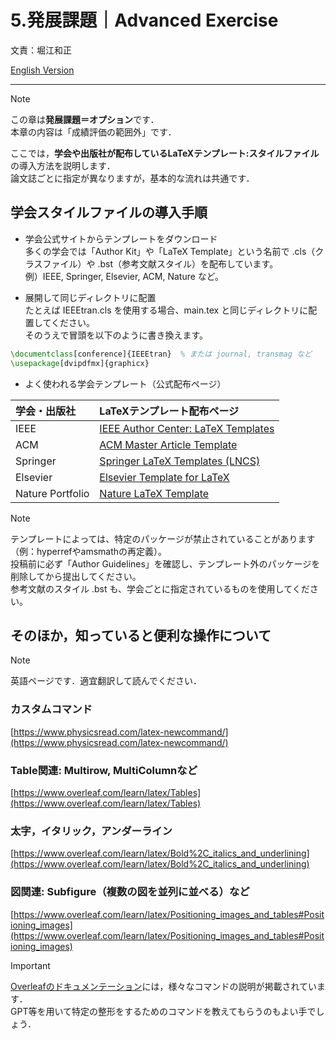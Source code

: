 # 5.発展課題｜Advanced Exercise
文責：堀江和正

[English Version](README_en.md)

---

> [!Note]
> この章は**発展課題＝オプション**です．  
> 本章の内容は「成績評価の範囲外」です．

ここでは，**学会や出版社が配布しているLaTeXテンプレート:スタイルファイル**の導入方法を説明します．  
論文誌ごとに指定が異なりますが，基本的な流れは共通です．

## 学会スタイルファイルの導入手順

- 学会公式サイトからテンプレートをダウンロード  
多くの学会では「Author Kit」や「LaTeX Template」という名前で .cls（クラスファイル）や .bst（参考文献スタイル）を配布しています。  
例）IEEE, Springer, Elsevier, ACM, Nature など。

- 展開して同じディレクトリに配置  
たとえば IEEEtran.cls を使用する場合、main.tex と同じディレクトリに配置してください。  
そのうえで冒頭を以下のように書き換えます。  

```latex
\documentclass[conference]{IEEEtran}  % または journal, transmag など
\usepackage[dvipdfmx]{graphicx}
```

- よく使われる学会テンプレート（公式配布ページ）

| 学会・出版社           | LaTeXテンプレート配布ページ                                                                                            |
| :--------------- | :---------------------------------------------------------------------------------------------------------- |
| IEEE             | [IEEE Author Center: LaTeX Templates](https://www.ieee.org/conferences/publishing/templates.html)           |
| ACM              | [ACM Master Article Template](https://www.acm.org/publications/taps/word-template-workflow)                 |
| Springer         | [Springer LaTeX Templates (LNCS)](https://www.springernature.com/gp/authors/campaigns/latex-author-support) |
| Elsevier         | [Elsevier Template for LaTeX](https://www.elsevier.com/authors/tools-and-resources/latex-templates)         |
| Nature Portfolio | [Nature LaTeX Template](https://www.nature.com/nature/for-authors/latex)                                    |

>[!Note]
>テンプレートによっては、特定のパッケージが禁止されていることがあります（例：hyperrefやamsmathの再定義）。  
>投稿前に必ず「Author Guidelines」を確認し、テンプレート外のパッケージを削除してから提出してください。  
>参考文献のスタイル .bst も、学会ごとに指定されているものを使用してください。  


## そのほか，知っていると便利な操作について
>[!Note]
>英語ページです．適宜翻訳して読んでください．

### カスタムコマンド
[https://www.physicsread.com/latex-newcommand/](https://www.physicsread.com/latex-newcommand/)

### Table関連: Multirow, MultiColumnなど
[https://www.overleaf.com/learn/latex/Tables](https://www.overleaf.com/learn/latex/Tables)

### 太字，イタリック，アンダーライン
[https://www.overleaf.com/learn/latex/Bold%2C_italics_and_underlining](https://www.overleaf.com/learn/latex/Bold%2C_italics_and_underlining)

### 図関連: Subfigure（複数の図を並列に並べる）など
[https://www.overleaf.com/learn/latex/Positioning_images_and_tables#Positioning_images](https://www.overleaf.com/learn/latex/Positioning_images_and_tables#Positioning_images)

>[!Important]
>[Overleafのドキュメンテーション](https://www.overleaf.com/learn)には，様々なコマンドの説明が掲載されています．  
>GPT等を用いて特定の整形をするためのコマンドを教えてもらうのもよい手でしょう．

